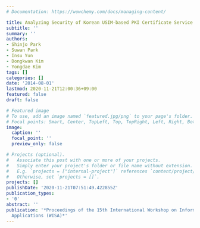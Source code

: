 ```yaml
---
# Documentation: https://wowchemy.com/docs/managing-content/

title: Analyzing Security of Korean USIM-based PKI Certificate Service
subtitle: ''
summary: ''
authors:
- Shinjo Park
- Suwan Park
- Insu Yun
- Dongkwan Kim
- Yongdae Kim
tags: []
categories: []
date: '2014-08-01'
lastmod: 2020-11-21T12:00:36+09:00
featured: false
draft: false

# Featured image
# To use, add an image named `featured.jpg/png` to your page's folder.
# Focal points: Smart, Center, TopLeft, Top, TopRight, Left, Right, BottomLeft, Bottom, BottomRight.
image:
  caption: ''
  focal_point: ''
  preview_only: false

# Projects (optional).
#   Associate this post with one or more of your projects.
#   Simply enter your project's folder or file name without extension.
#   E.g. `projects = ["internal-project"]` references `content/project/deep-learning/index.md`.
#   Otherwise, set `projects = []`.
projects: []
publishDate: '2020-11-21T07:51:49.422855Z'
publication_types:
- '0'
abstract: ''
publication: '*Proceedings of the 15th International Workshop on Information Security
  Applications (WISA)*'
---
```


